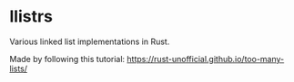 # llistrs
Various linked list implementations in Rust.

Made by following this tutorial: https://rust-unofficial.github.io/too-many-lists/
